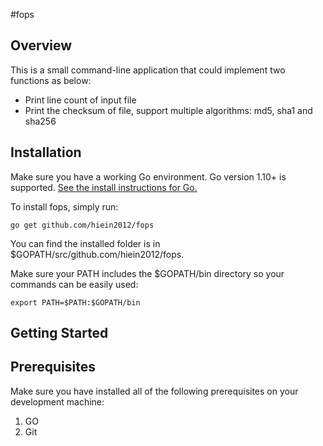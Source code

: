 #fops
## Overview

This is a small command-line application that could implement two functions as below:
- Print line count of input file
- Print the checksum of file, support multiple algorithms: md5, sha1 and sha256

## Installation

Make sure you have a working Go environment. Go version 1.10+ is supported. [See the install instructions for Go.](http://golang.org/doc/install.html)

To install fops, simply run:

```
go get github.com/hiein2012/fops
```
You can find the installed folder is in $GOPATH/src/github.com/hiein2012/fops.

Make sure your PATH includes the $GOPATH/bin directory so your commands can be easily used:

```
export PATH=$PATH:$GOPATH/bin
```


## Getting Started


##  Prerequisites

Make sure you have installed all of the following prerequisites on your development machine:

1. GO
2. Git


